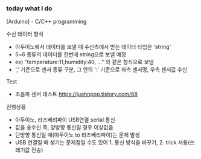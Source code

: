 ### today what I do

[Arduino] - C/C++ programming

수신 데이터 형식
- 아두이노에서 데이터를 보낼 때 수신측에서 받는 데이터 타입은 'string'
- 5~6 종류의 데이터를 한번에 string으로 보낼 예정
- ex) "temperature:11,humidity:40, ..." 와 같은 형식으로 보냄
- ',' 기준으로 센서 종류 구분, 그 안의 ':' 기준으로 좌측 센서명, 우측 센서값 수신

Test
- 초음파 센서 테스트
https://juahnpop.tistory.com/68

진행상황
- 아두이노, 라즈베리파이 USB연결 serial 통신
- 값을 송수신 즉, 양방향 통신일 경우 이상없음
- 단방향 통신일 때(아두이노 to 라즈베리파이)는 문제 발생
- USB 연결일 때 생기는 문제점일 수도 있어 1. 통신 방식을 바꾸기, 2. trick 사용(쓰레기값 전송)
